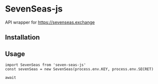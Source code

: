 # SevenSeas-js

API wrapper for https://sevenseas.exchange

## Installation

## Usage

    import SevenSeas from 'seven-seas-js'
    const sevenSeas = new SevenSeas(process.env.KEY, process.env.SECRET)
    
    await 